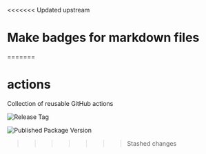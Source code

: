 <<<<<<< Updated upstream
# Make badges for markdown files
=======
# actions
Collection of reusable GitHub actions

![Release Tag](.badges/release-tag.svg?repo=actions)

![Published Package Version](.badges/published-version.svg?packageName=frontend-telemetry)
>>>>>>> Stashed changes
